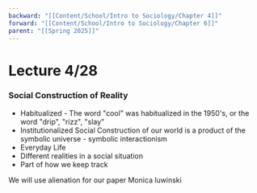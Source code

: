 ```yaml
---
backward: "[[Content/School/Intro to Sociology/Chapter 4]]"
forward: "[[Content/School/Intro to Sociology/Chapter 6]]"
parent: "[[Spring 2025]]"
---
```


# Lecture 4/28
### Social Construction of Reality
- Habitualized - The word "cool" was habitualized in the 1950's, or the word "drip", "rizz", "slay"
- Institutionalized
Social Construction of our world is a product of the symbolic universe - symbolic interactionism
- Everyday Life
- Different realities in a social situation
- Part of how we keep track

We will use alienation for our paper 
Monica luwinski
 